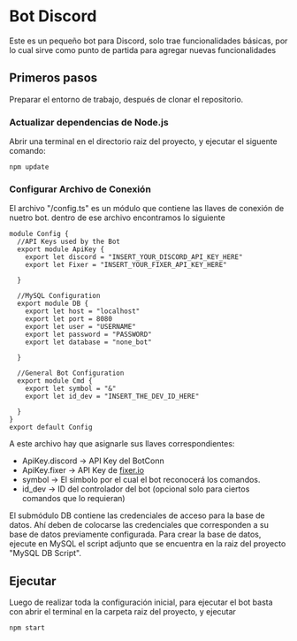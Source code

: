 
# Bot Discord

Este es un pequeño bot para Discord, solo trae funcionalidades básicas, por lo cual sirve como punto de partida para agregar nuevas funcionalidades

## Primeros pasos

Preparar el entorno de trabajo, después de clonar el repositorio.

### Actualizar dependencias de Node.js
Abrir una terminal en el directorio raiz del proyecto, y ejecutar el siguente comando:
```
npm update
```

### Configurar Archivo de Conexión
El archivo "/config.ts" es un módulo que contiene las llaves de conexión de nuetro bot. dentro de ese archivo encontramos lo siguiente
```
module Config {
  //API Keys used by the Bot
  export module ApiKey {
    export let discord = "INSERT_YOUR_DISCORD_API_KEY_HERE"
    export let Fixer = "INSERT_YOUR_FIXER_API_KEY_HERE"

  }

  //MySQL Configuration
  export module DB {
    export let host = "localhost"
    export let port = 8080
    export let user = "USERNAME"
    export let password = "PASSWORD"
    export let database = "none_bot"

  }

  //General Bot Configuration
  export module Cmd {
    export let symbol = "&"
    export let id_dev = "INSERT_THE_DEV_ID_HERE"

  }
}
export default Config
```

A este archivo hay que asignarle sus llaves correspondientes:
* ApiKey.discord -> API Key del BotConn
* ApiKey.fixer -> API Key de [fixer.io](https://fixer.io/)
* symbol -> El símbolo por el cual el bot reconocerá los comandos.
* id_dev -> ID del controlador del bot (opcional solo para ciertos comandos que lo requieran)

El submódulo DB contiene las credenciales de acceso para la base de datos. Ahí deben de colocarse las credenciales que corresponden a su base de datos previamente configurada. Para crear la base de datos, ejecute en MySQL el script adjunto que se encuentra en la raiz del proyecto "MySQL DB Script".

## Ejecutar
Luego de realizar toda la configuración inicial, para ejecutar el bot basta con abrir el terminal en la carpeta raiz del proyecto, y ejecutar
```
npm start
```
